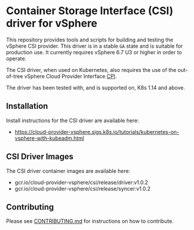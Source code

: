 # Container Storage Interface (CSI) driver for vSphere

This repository provides tools and scripts for building and testing the vSphere CSI provider. This driver is in a stable `GA` state and is suitable for production use. It currently requires vSphere 6.7 U3 or higher in order to operate.

The CSI driver, when used on Kubernetes, also requires the use of the out-of-tree vSphere Cloud Provider Interface [CPI](https://github.com/kubernetes/cloud-provider-vsphere).

The driver has been tested with, and is supported on, K8s 1.14 and above.

## Installation

Install instructions for the CSI driver are available here:

* <https://cloud-provider-vsphere.sigs.k8s.io/tutorials/kubernetes-on-vsphere-with-kubeadm.html>

## CSI Driver Images

The CSI driver container images are available here:

* gcr.io/cloud-provider-vsphere/csi/release/driver:v1.0.2
* gcr.io/cloud-provider-vsphere/csi/release/syncer:v1.0.2

## Contributing

Please see [CONTRIBUTING.md](CONTRIBUTING.md) for instructions on how to contribute.
